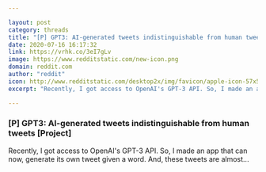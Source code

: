 ```yaml
---

layout: post
category: threads
title: "[P] GPT3: AI-generated tweets indistinguishable from human tweets [Project]"
date: 2020-07-16 16:17:32
link: https://vrhk.co/3eI7gLv
image: https://www.redditstatic.com/new-icon.png
domain: reddit.com
author: "reddit"
icon: http://www.redditstatic.com/desktop2x/img/favicon/apple-icon-57x57.png
excerpt: "Recently, I got access to OpenAI's GPT-3 API. So, I made an app that can now, generate its own tweet given a word. And, these tweets are almost..."

---
```


### [P] GPT3: AI-generated tweets indistinguishable from human tweets [Project]

Recently, I got access to OpenAI's GPT-3 API. So, I made an app that can now, generate its own tweet given a word. And, these tweets are almost...